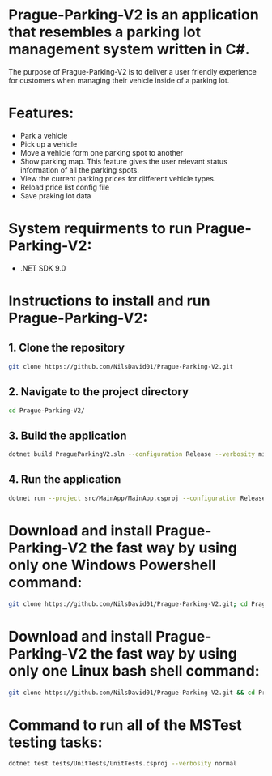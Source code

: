 # Prague-Parking-V2 is an application that resembles a parking lot management system written in C#. 

The purpose of Prague-Parking-V2 is to deliver a user friendly experience for customers when managing their vehicle inside of a parking lot. 

# Features: 
* Park a vehicle
* Pick up a vehicle
* Move a vehicle form one parking spot to another
* Show parking map. This feature gives the user relevant status information of all the parking spots.
* View the current parking prices for different vehicle types.
* Reload price list config file
* Save praking lot data 

# System requirments to run Prague-Parking-V2:
- .NET SDK 9.0 

# Instructions to install and run Prague-Parking-V2:
## 1. Clone the repository
```bash
git clone https://github.com/NilsDavid01/Prague-Parking-V2.git
```
## 2. Navigate to the project directory
```bash
cd Prague-Parking-V2/
```
## 3. Build the application
```bash
dotnet build PragueParkingV2.sln --configuration Release --verbosity minimal
```
## 4. Run the application
```bash
dotnet run --project src/MainApp/MainApp.csproj --configuration Release
```
# Download and install Prague-Parking-V2 the fast way by using only one Windows Powershell command:
```bash
git clone https://github.com/NilsDavid01/Prague-Parking-V2.git; cd Prague-Parking-V2; dotnet build PragueParkingV2.sln --configuration Release --verbosity minimal; dotnet run --project src/MainApp/MainApp.csproj --configuration Release
```

# Download and install Prague-Parking-V2 the fast way by using only one Linux bash shell command:
```bash
git clone https://github.com/NilsDavid01/Prague-Parking-V2.git && cd Prague-Parking-V2/ && dotnet build PragueParkingV2.sln --configuration Release --verbosity minimal && dotnet run --project src/MainApp/MainApp.csproj --configuration Release
```
# Command to run all of the MSTest testing tasks:
```bash
dotnet test tests/UnitTests/UnitTests.csproj --verbosity normal
```



